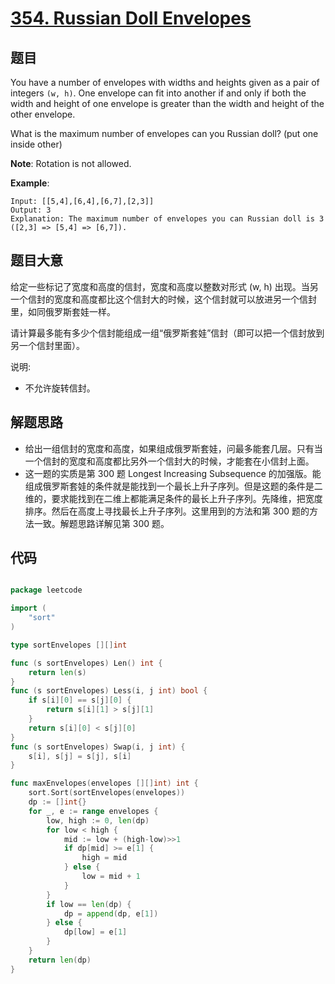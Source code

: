 # [354. Russian Doll Envelopes](https://leetcode.com/problems/russian-doll-envelopes/)


## 题目

You have a number of envelopes with widths and heights given as a pair of integers `(w, h)`. One envelope can fit into another if and only if both the width and height of one envelope is greater than the width and height of the other envelope.

What is the maximum number of envelopes can you Russian doll? (put one inside other)

**Note**: Rotation is not allowed.

**Example**:

    Input: [[5,4],[6,4],[6,7],[2,3]]
    Output: 3
    Explanation: The maximum number of envelopes you can Russian doll is 3 ([2,3] => [5,4] => [6,7]).


## 题目大意

给定一些标记了宽度和高度的信封，宽度和高度以整数对形式 (w, h) 出现。当另一个信封的宽度和高度都比这个信封大的时候，这个信封就可以放进另一个信封里，如同俄罗斯套娃一样。

请计算最多能有多少个信封能组成一组“俄罗斯套娃”信封（即可以把一个信封放到另一个信封里面）。

说明:
- 不允许旋转信封。

## 解题思路

- 给出一组信封的宽度和高度，如果组成俄罗斯套娃，问最多能套几层。只有当一个信封的宽度和高度都比另外一个信封大的时候，才能套在小信封上面。
- 这一题的实质是第 300 题 Longest Increasing Subsequence 的加强版。能组成俄罗斯套娃的条件就是能找到一个最长上升子序列。但是这题的条件是二维的，要求能找到在二维上都能满足条件的最长上升子序列。先降维，把宽度排序。然后在高度上寻找最长上升子序列。这里用到的方法和第 300 题的方法一致。解题思路详解见第 300 题。


## 代码

```go

package leetcode

import (
	"sort"
)

type sortEnvelopes [][]int

func (s sortEnvelopes) Len() int {
	return len(s)
}
func (s sortEnvelopes) Less(i, j int) bool {
	if s[i][0] == s[j][0] {
		return s[i][1] > s[j][1]
	}
	return s[i][0] < s[j][0]
}
func (s sortEnvelopes) Swap(i, j int) {
	s[i], s[j] = s[j], s[i]
}

func maxEnvelopes(envelopes [][]int) int {
	sort.Sort(sortEnvelopes(envelopes))
	dp := []int{}
	for _, e := range envelopes {
		low, high := 0, len(dp)
		for low < high {
			mid := low + (high-low)>>1
			if dp[mid] >= e[1] {
				high = mid
			} else {
				low = mid + 1
			}
		}
		if low == len(dp) {
			dp = append(dp, e[1])
		} else {
			dp[low] = e[1]
		}
	}
	return len(dp)
}

```